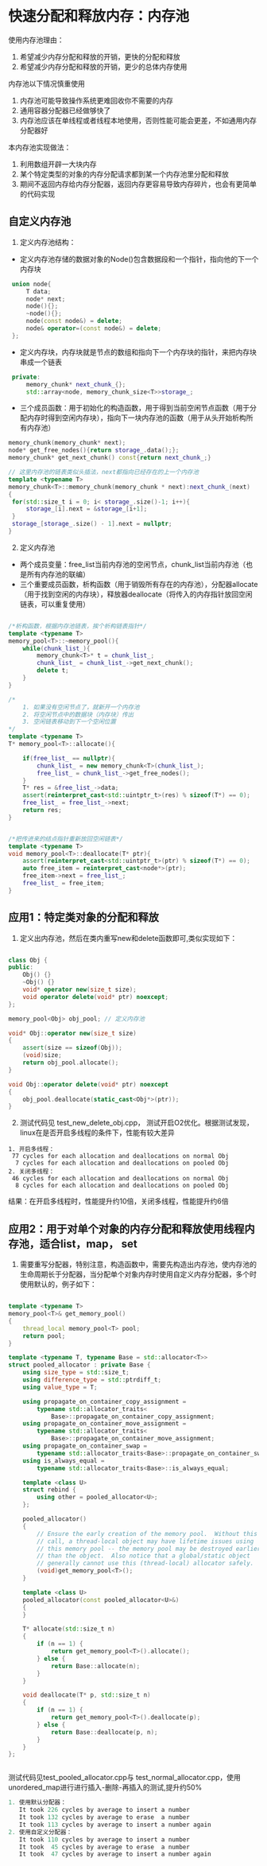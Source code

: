 <!--
 * @Author: zzzzztw
 * @Date: 2023-04-19 13:27:41
 * @LastEditors: Do not edit
 * @LastEditTime: 2023-04-19 16:35:44
 * @FilePath: /myLearning/memorypool/readme.md
-->
# 快速分配和释放内存：内存池

使用内存池理由：
1. 希望减少内存分配和释放的开销，更快的分配和释放
2. 希望减少内存分配和释放的开销，更少的总体内存使用  
   
内存池以下情况慎重使用  
1. 内存池可能导致操作系统更难回收你不需要的内存
2. 通用容器分配器已经做够快了
3. 内存池应该在单线程或者线程本地使用，否则性能可能会更差，不如通用内存分配器好

本内存池实现做法：  
1. 利用数组开辟一大块内存
2. 某个特定类型的对象的内存分配请求都到某一个内存池里分配和释放
3. 期间不返回内存给内存分配器，返回内存更容易导致内存碎片，也会有更简单的代码实现

## 自定义内存池

1. 定义内存池结构：

* 定义内存池存储的数据对象的Node()包含数据段和一个指针，指向他的下一个内存块

```cpp
 union node{
     T data;
     node* next;
     node(){};
     ~node(){};
     node(const node&) = delete;
     node& operator=(const node&) = delete;
 };
```

* 定义内存块，内存块就是节点的数组和指向下一个内存块的指针，来把内存块串成一个链表

```cpp
 private:
     memory_chunk* next_chunk_{};
     std::array<node, memory_chunk_size<T>>storage_;

```
* 三个成员函数：用于初始化的构造函数，用于得到当前空闲节点函数（用于分配内存时得到空闲内存块），指向下一块内存池的函数（用于从头开始析构所有内存池）

```cpp
memory_chunk(memory_chunk* next);
node* get_free_nodes(){return storage_.data();};
memory_chunk* get_next_chunk() const{return next_chunk_;}

// 这里内存池的链表类似头插法，next都指向已经存在的上一个内存池
template <typename T>
memory_chunk<T>::memory_chunk(memory_chunk * next):next_chunk_(next)
{
 for(std::size_t i = 0; i< storage_.size()-1; i++){
     storage_[i].next = &storage_[i+1];
 }
 storage_[storage_.size() - 1].next = nullptr;
}

```

2. 定义内存池

* 两个成员变量：free_list当前内存池的空闲节点，chunk_list当前内存池（也是所有内存池的联编）
* 三个重要成员函数，析构函数（用于销毁所有存在的内存池），分配器allocate（用于找到空闲的内存块），释放器deallocate（将传入的内存指针放回空闲链表，可以重复使用）
  
```cpp

/*析构函数，根据内存池链表，挨个析构链表指针*/
template <typename T>
memory_pool<T>::~memory_pool(){
    while(chunk_list_){
        memory_chunk<T>* t = chunk_list_;
        chunk_list_ = chunk_list_->get_next_chunk();
        delete t;
    }
}

/*
    1. 如果没有空闲节点了，就新开一个内存池
    2. 将空闲节点中的数据块（内存块）传出
    3. 空闲链表移动到下一个空闲位置
*/
template <typename T>
T* memory_pool<T>::allocate(){

    if(free_list_ == nullptr){
        chunk_list_ = new memory_chunk<T>(chunk_list_);
        free_list_ = chunk_list_->get_free_nodes();
    }
    T* res = &free_list_->data;
    assert(reinterpret_cast<std::uintptr_t>(res) % sizeof(T*) == 0);
    free_list_ = free_list_->next;
    return res;
}


/*把传进来的结点指针重新放回空闲链表*/
template <typename T>
void memory_pool<T>::deallocate(T* ptr){
    assert(reinterpret_cast<std::uintptr_t>(ptr) % sizeof(T*) == 0);
    auto free_item = reinterpret_cast<node*>(ptr);
    free_item->next = free_list_;
    free_list_ = free_item;
}


```


## 应用1：特定类对象的分配和释放

1. 定义出内存池，然后在类内重写new和delete函数即可,类似实现如下：

```cpp

class Obj {
public:
    Obj() {}
    ~Obj() {}
    void* operator new(size_t size);
    void operator delete(void* ptr) noexcept;
};

memory_pool<Obj> obj_pool; // 定义内存池

void* Obj::operator new(size_t size)
{
    assert(size == sizeof(Obj));
    (void)size;
    return obj_pool.allocate();
}

void Obj::operator delete(void* ptr) noexcept
{
    obj_pool.deallocate(static_cast<Obj*>(ptr));
}


```

2. 测试代码见 test_new_delete_obj.cpp， 测试开启O2优化。根据测试发现，linux在是否开启多线程的条件下，性能有较大差异

```
1. 开启多线程：
 77 cycles for each allocation and deallocations on normal Obj
  7 cycles for each allocation and deallocations on pooled Obj
2. 关闭多线程：
 46 cycles for each allocation and deallocations on normal Obj
  8 cycles for each allocation and deallocations on pooled Obj

```
结果：在开启多线程时，性能提升约10倍，关闭多线程，性能提升约6倍

## 应用2：用于对单个对象的内存分配和释放使用线程内存池，适合list，map， set

1. 需要重写分配器，特别注意，构造函数中，需要先构造出内存池，使内存池的生命周期长于分配器，当分配单个对象内存时使用自定义内存分配器，多个时使用默认的，例子如下：

```cpp

template <typename T>
memory_pool<T>& get_memory_pool()
{
    thread_local memory_pool<T> pool;
    return pool;
}

template <typename T, typename Base = std::allocator<T>>
struct pooled_allocator : private Base {
    using size_type = std::size_t;
    using difference_type = std::ptrdiff_t;
    using value_type = T;

    using propagate_on_container_copy_assignment =
        typename std::allocator_traits<
            Base>::propagate_on_container_copy_assignment;
    using propagate_on_container_move_assignment =
        typename std::allocator_traits<
            Base>::propagate_on_container_move_assignment;
    using propagate_on_container_swap =
        typename std::allocator_traits<Base>::propagate_on_container_swap;
    using is_always_equal =
        typename std::allocator_traits<Base>::is_always_equal;

    template <class U>
    struct rebind {
        using other = pooled_allocator<U>;
    };

    pooled_allocator()
    {
        // Ensure the early creation of the memory pool.  Without this
        // call, a thread-local object may have lifetime issues using
        // this memory pool -- the memory pool may be destroyed earlier
        // than the object.  Also notice that a global/static object
        // generally cannot use this (thread-local) allocator safely.
        (void)get_memory_pool<T>();
    }

    template <class U>
    pooled_allocator(const pooled_allocator<U>&)
    {
    }

    T* allocate(std::size_t n)
    {
        if (n == 1) {
            return get_memory_pool<T>().allocate();
        } else {
            return Base::allocate(n);
        }
    }

    void deallocate(T* p, std::size_t n)
    {
        if (n == 1) {
            return get_memory_pool<T>().deallocate(p);
        } else {
            return Base::deallocate(p, n);
        }
    }
};



```

测试代码见test_pooled_allocator.cpp与 test_normal_allocator.cpp，使用unordered_map进行进行插入-删除-再插入的测试,提升约50%

```cpp
1. 使用默认分配器：
   It took 226 cycles by average to insert a number
   It took 132 cycles by average to erase  a number
   It took 113 cycles by average to insert a number again
2. 使用自定义分配器：
   It took 110 cycles by average to insert a number
   It took  45 cycles by average to erase  a number
   It took  47 cycles by average to insert a number again
```